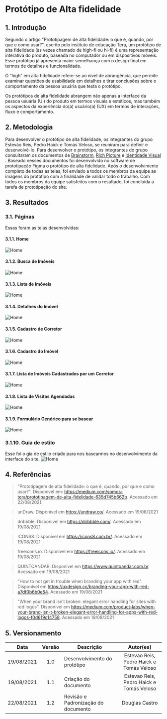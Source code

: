 # Protótipo de Alta fidelidade
 
## 1. Introdução
Segundo o artigo "Prototipagem de alta fidelidade: o que é, quando, por que e como usar?", escrito pelo instituto de educação Tera, um protótipo de alta fidelidade (às vezes chamado de high-fi ou hi-fi) é uma representação interativa do produto, baseada no computador ou em dispositivos móveis. Esse protótipo já apresenta maior semelhança com o design final em termos de detalhes e funcionalidade.
 
O “high” em alta fidelidade refere-se ao nível de abrangência, que permite examinar questões de usabilidade em detalhes e tirar conclusões sobre o comportamento da pessoa usuária que testa o protótipo.
 
Os protótipos de alta fidelidade abrangem não apenas a interface da pessoa usuária (UI) do produto em termos visuais e estéticos, mas também os aspectos da experiência do(a) usuário(a) (UX) em termos de interações, fluxo e comportamento.
 
## 2. Metodologia
Para desenvolver o protótipo de alta fidelidade, os integrantes do grupo Estevão Reis, Pedro Haick e Tomás Veloso, se reuniram para definir e desenvolvê-lo. Para desenvolver o protótipo, os integrantes do grupo consultaram os documentos de [Brainstorm](../desenhoSoftwareBase/brainstorm.md), [Rich Picture](../desenhoSoftwareBase/richPicture.md) e [Identidade Visual](./identidadeVisual.md) . Baseado nesses documentos foi desenvolvido no software de prototipação Figma o protótipo de alta fidelidade. Após o desenvolvimento completo de todas as telas, foi enviado a todos os membros da equipe as imagens do protótipo com a finalidade de validar todo o trabalho. Com todos os membros da equipe satisfeitos com o resultado, foi concluída a tarefa de prototipação do site.
 
## 3. Resultados
### 3.1. Páginas
Essas foram as telas desenvolvidas:
#### 3.1.1. Home
![Home](./prototipo_alta/1-home.png)
#### 3.1.2. Busca de Imóveis
![Home](./prototipo_alta/2-busca-imoveis.png)
#### 3.1.3. Lista de Imóveis
![Home](./prototipo_alta/3-lista-imoveis.png)
#### 3.1.4. Detalhes do Imóvel
![Home](./prototipo_alta/4-detalhe-imovel.png)
#### 3.1.5. Cadastro de Corretor
![Home](./prototipo_alta/5-cadastro.png)
#### 3.1.6. Cadastro do Imóvel
![Home](./prototipo_alta/6-cadastro-imovel.png)
#### 3.1.7. Lista de Imóveis Cadastrados por um Corretor
![Home](./prototipo_alta/7-lista-imoveis-corretor.png)
#### 3.1.8. Lista de Visitas Agendadas
![Home](./prototipo_alta/8-minhas-visitas.png)
#### 3.1.9. Formulário Genérico para se basear
![Home](./prototipo_alta/9-form-generico.png)
### 3.1.10. Guia de estilo
Esse foi o gia de estilo criado para nos basearmos no desenvolvimento da interface do site.
![Home](./prototipo_alta/10-guia-estilo.png)
 
 
## 4. Referências
> "Prototipagem de alta fidelidade: o que é, quando, por que e como usar?". Disponível em: https://medium.com/somos-tera/prototipagem-de-alta-fidelidade-635d745b662b. Acessado em 22/08/2021.
 
>unDraw. Disponível em https://undraw.co/. Acessado em 19/08/2021
 
>dribbble. Disponível em https://dribbble.com/. Acessado em 19/08/2021
 
>ICONS8. Disponível em https://icons8.com.br/. Acessado em 19/08/2021
 
>freeicons.io. Disponível em https://freeicons.io/. Acessado em 19/08/2021
 
>QUINTOANDAR. Disponível em https://www.quintoandar.com.br. Acessado em 19/08/2021
 
>"How to not get in trouble when branding your app with red". Disponível em https://uxdesign.cc/branding-your-app-with-red-a7df0b6b0e54. Acessado em 19/08/2021
 
>"When your brand isn’t broken: elegant error handling for sites with red logos". Disponível em https://medium.com/product-labs/when-your-brand-isn-t-broken-elegant-error-handling-for-apps-with-red-logos-f0d619c14758. Acessado em 19/08/2021
 
## 5. Versionamento
| Data | Versão | Descrição | Autor(es) |
| :--: | :--: | -- | :--: |
| 19/08/2021 | 1.0 | Desenvolvimento do protótipo |  Estevao Reis, Pedro Haick e Tomás Veloso |
| 19/08/2021 | 1.1 | Criação do documento |  Estevao Reis, Pedro Haick e Tomás Veloso |
| 22/08/2021 | 1.2 | Revisão e Padronização do documento |  Douglas Castro |
 
 
